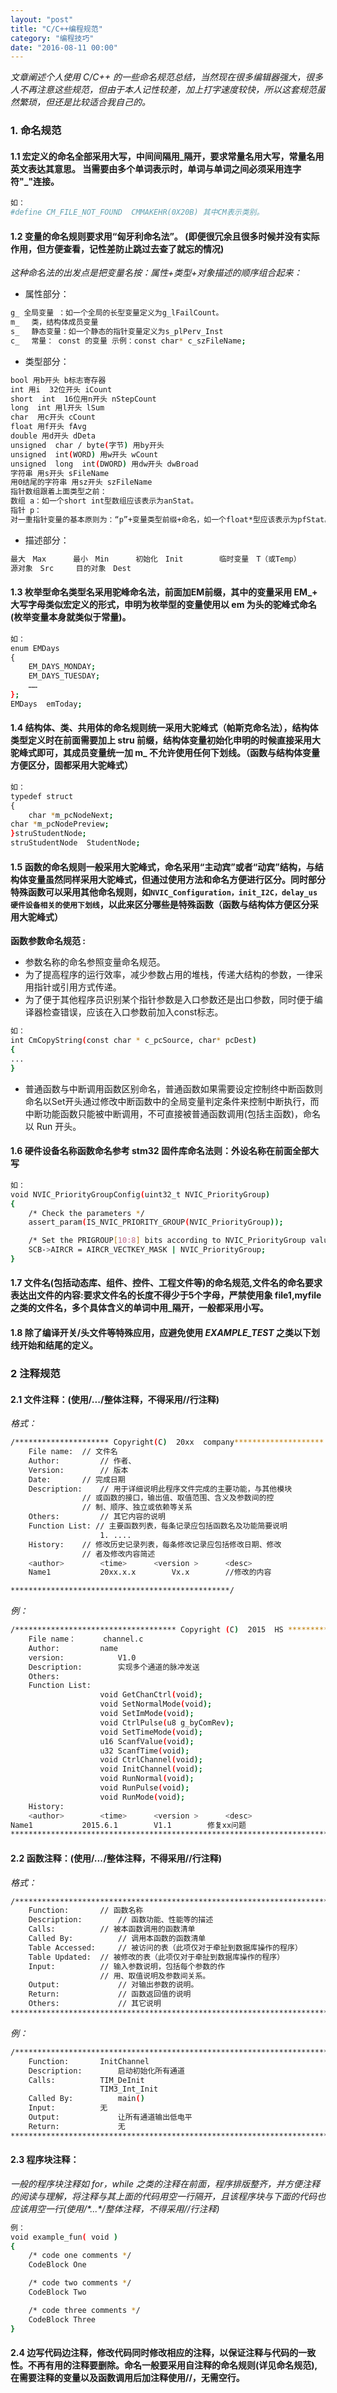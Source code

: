 ```yaml
---
layout: "post"
title: "C/C++编程规范"
category: "编程技巧"
date: "2016-08-11 00:00"
---
```


*文章阐述个人使用 C/C++ 的一些命名规范总结，当然现在很多编辑器强大，很多人不再注意这些规范，但由于本人记性较差，加上打字速度较快，所以这套规范虽然繁琐，但还是比较适合我自己的。*

### 1. 命名规范    

#### 1.1 宏定义的命名全部采用大写，中间间隔用_隔开，要求常量名用大写，常量名用英文表达其意思。 当需要由多个单词表示时，单词与单词之间必须采用连字符"_"连接。 

```sh
如：
#define CM_FILE_NOT_FOUND  CMMAKEHR(0X20B) 其中CM表示类别。 
```

#### 1.2 变量的命名规则要求用“匈牙利命名法”。 (即便很冗余且很多时候并没有实际作用，但方便查看，记性差防止跳过去查了就忘的情况)

*这种命名法的出发点是把变量名按：属性+类型+对象描述的顺序组合起来：*

<!-- more -->


- 属性部分：   

```sh
g_ 全局变量	：如一个全局的长型变量定义为g_lFailCount。  
m_ 　类，结构体成员变量
s_ 　静态变量：如一个静态的指针变量定义为s_plPerv_Inst
c_ 　常量： const 的变量 示例：const char* c_szFileName; 
```

- 类型部分：

```sh
bool 用b开头 b标志寄存器 
int 用i  32位开头 iCount 
short  int  16位用n开头 nStepCount 
long  int 用l开头 lSum 
char  用c开头 cCount 
float 用f开头 fAvg 
double 用d开头 dDeta 
unsigned  char / byte(字节) 用by开头 
unsigned  int(WORD) 用w开头 wCount 
unsigned  long  int(DWORD) 用dw开头 dwBroad 
字符串 用s开头 sFileName 
用0结尾的字符串 用sz开头 szFileName 
指针数组跟着上面类型之前：
数组 a：如一个short int型数组应该表示为anStat。
指针 p：
对一重指针变量的基本原则为：“p”+变量类型前缀+命名，如一个float*型应该表示为pfStat。对二重指针变量的基本规则为：“pp”+变量类型前缀+命名。对三重指针变量的基本规则为：“ppp”+变量类型前缀+命名。 
```

- 描述部分：

```sh
最大　Max		最小　Min		初始化　Init		临时变量　T（或Temp）
源对象　Src		目的对象　Dest
```

#### 1.3 枚举型命名类型名采用驼峰命名法，前面加EM前缀，其中的变量采用 EM_+ 大写字母类似宏定义的形式，申明为枚举型的变量使用以 em 为头的驼峰式命名(枚举变量本身就类似于常量)。

```sh
如： 
enum EMDays 
{ 
	EM_DAYS_MONDAY; 
	EM_DAYS_TUESDAY; 
	…… 
}; 
EMDays  emToday;
```

#### 1.4 结构体、类、共用体的命名规则统一采用大驼峰式（帕斯克命名法），结构体类型定义时在前面需要加上 stru 前缀，结构体变量初始化申明的时候直接采用大驼峰式即可，其成员变量统一加 m_ 不允许使用任何下划线。（函数与结构体变量方便区分，固都采用大驼峰式）

```sh
如：
typedef struct
{ 
	char *m_pcNodeNext;
char *m_pcNodePreview;
}struStudentNode; 
struStudentNode  StudentNode;
```

#### 1.5 函数的命名规则一般采用大驼峰式，命名采用“主动宾”或者“动宾”结构，与结构体变量虽然同样采用大驼峰式，但通过使用方法和命名方便进行区分。同时部分特殊函数可以采用其他命名规则，如`NVIC_Configuration，init_I2C，delay_us 硬件设备相关的使用下划线`，以此来区分哪些是特殊函数（函数与结构体方便区分采用大驼峰式）

**函数参数命名规范 :**

- 参数名称的命名参照变量命名规范。
- 为了提高程序的运行效率，减少参数占用的堆栈，传递大结构的参数，一律采用指针或引用方式传递。
- 为了便于其他程序员识别某个指针参数是入口参数还是出口参数，同时便于编译器检查错误，应该在入口参数前加入const标志。 

```sh
如：
int CmCopyString(const char * c_pcSource, char* pcDest) 
{
...
}
```

- 普通函数与中断调用函数区别命名，普通函数如果需要设定控制终中断函数则命名以Set开头通过修改中断函数中的全局变量判定条件来控制中断执行，而中断功能函数只能被中断调用，不可直接被普通函数调用(包括主函数)，命名以 Run 开头。

#### 1.6 硬件设备名称函数命名参考 stm32 固件库命名法则：外设名称在前面全部大写

```sh
如：
void NVIC_PriorityGroupConfig(uint32_t NVIC_PriorityGroup)
{
	/* Check the parameters */
	assert_param(IS_NVIC_PRIORITY_GROUP(NVIC_PriorityGroup));

	/* Set the PRIGROUP[10:8] bits according to NVIC_PriorityGroup value */
	SCB->AIRCR = AIRCR_VECTKEY_MASK | NVIC_PriorityGroup;
}
```

#### 1.7 文件名(包括动态库、组件、控件、工程文件等)的命名规范,文件名的命名要求表达出文件的内容:要求文件名的长度不得少于5个字母，严禁使用象 file1,myfile 之类的文件名，多个具体含义的单词中用_隔开，一般都采用小写。 

#### 1.8 除了编译开关/头文件等特殊应用，应避免使用 _EXAMPLE_TEST_ 之类以下划线开始和结尾的定义。

### 2 注释规范

#### 2.1 文件注释：(使用/*...*/整体注释，不得采用//行注释)

*格式：*

```sh
/********************* Copyright(C)  20xx  company********************
	File name: 	// 文件名
	Author: 		// 作者、
	Version:		// 版本
	Date: 		// 完成日期
	Description: 	// 用于详细说明此程序文件完成的主要功能，与其他模块
				// 或函数的接口，输出值、取值范围、含义及参数间的控
				// 制、顺序、独立或依赖等关系
	Others: 		// 其它内容的说明
	Function List: // 主要函数列表，每条记录应包括函数名及功能简要说明
					1. ....
	History: 	// 修改历史记录列表，每条修改记录应包括修改日期、修改
				// 者及修改内容简述
	<author> 		<time>	 	<version > 		<desc>
	Name1			20xx.x.x		Vx.x		//修改的内容

*************************************************/
```

*例：*

```sh
/************************************ Copyright (C)  2015  HS ***********************************
	File name：    	channel.c
	Author: 		name
	version:			V1.0
	Description:		实现多个通道的脉冲发送
	Others:
	Function List:
					void GetChanCtrl(void);
					void SetNormalMode(void);
					void SetImMode(void);
					void CtrlPulse(u8 g_byComRev);
					void SetTimeMode(void);
					u16 ScanfValue(void);
					u32 ScanfTime(void);
					void CtrlChannel(void);
					void InitChannel(void);
					void RunNormal(void);
					void RunPulse(void);
					void RunMode(void);
	History:
	<author> 		<time>	 	<version > 		<desc>
Name1			2015.6.1		V1.1		修复xx问题
**************************************************************************************************/
```

#### 2.2 函数注释：(使用/*...*/整体注释，不得采用//行注释)

*格式：*

```sh
/**************************************************************************
	Function: 		// 函数名称
	Description: 		// 函数功能、性能等的描述
	Calls: 			// 被本函数调用的函数清单
	Called By:		 	// 调用本函数的函数清单
	Table Accessed: 	// 被访问的表（此项仅对于牵扯到数据库操作的程序）
	Table Updated: 	// 被修改的表（此项仅对于牵扯到数据库操作的程序）
	Input: 			// 输入参数说明，包括每个参数的作
					// 用、取值说明及参数间关系。
	Output: 			// 对输出参数的说明。
	Return: 			// 函数返回值的说明
	Others: 			// 其它说明
**************************************************************************/
```

*例：*

```sh
/**************************************************************************
	Function: 		InitChannel
	Description: 		启动初始化所有通道
	Calls: 			TIM_DeInit
					TIM3_Int_Init
	Called By:			main()
	Input: 			无
	Output: 			让所有通道输出低电平
	Return: 			无
************************************************************************/
```

#### 2.3 程序块注释：

*一般的程序块注释如 for，while 之类的注释在前面，程序排版整齐，并方便注释的阅读与理解，将注释与其上面的代码用空一行隔开，且该程序块与下面的代码也应该用空一行(使用/\*...\*/整体注释，不得采用//行注释)*

```sh
例：
void example_fun( void )
{
	/* code one comments */
	CodeBlock One

	/* code two comments */
	CodeBlock Two

	/* code three comments */
	CodeBlock Three
}
```

#### 2.4 边写代码边注释，修改代码同时修改相应的注释，以保证注释与代码的一致性。不再有用的注释要删除。命名一般要采用自注释的命名规则(详见命名规范),在需要注释的变量以及函数调用后加注释使用//，无需空行。
